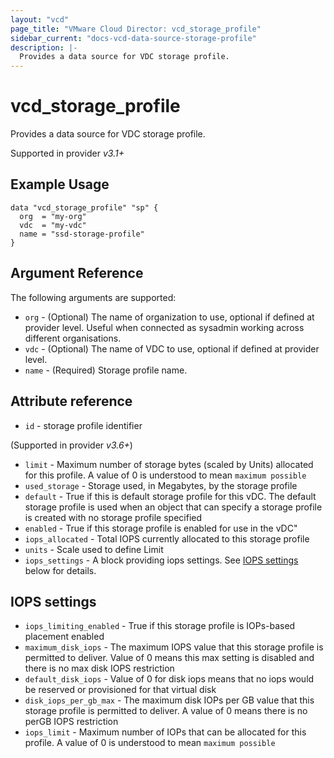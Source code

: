 ```yaml
---
layout: "vcd"
page_title: "VMware Cloud Director: vcd_storage_profile"
sidebar_current: "docs-vcd-data-source-storage-profile"
description: |-
  Provides a data source for VDC storage profile.
---
```


# vcd\_storage\_profile

Provides a data source for VDC storage profile.

Supported in provider *v3.1+*


## Example Usage

```hcl
data "vcd_storage_profile" "sp" {
  org  = "my-org"
  vdc  = "my-vdc"
  name = "ssd-storage-profile"
}
```

## Argument Reference

The following arguments are supported:

* `org` - (Optional) The name of organization to use, optional if defined at provider level. Useful when connected as sysadmin working across different organisations.
* `vdc` - (Optional) The name of VDC to use, optional if defined at provider level.
* `name` - (Required) Storage profile name.

## Attribute reference
* `id` - storage profile identifier

(Supported in provider *v3.6+*)

* `limit` - Maximum number of storage bytes (scaled by Units) allocated for this profile. A value of 0 is understood to mean `maximum possible`
* `used_storage` - Storage used, in Megabytes, by the storage profile
* `default` - True if this is default storage profile for this vDC. The default storage profile is used when an object that can specify a storage profile is created with no storage profile specified
* `enabled` - True if this storage profile is enabled for use in the vDC"
* `iops_allocated` - Total IOPS currently allocated to this storage profile
* `units` - Scale used to define Limit
* `iops_settings` - A block providing iops settings. See [IOPS settings](#iopsSettings) below for details.

<a id="iopsSettings"></a>
## IOPS settings

* `iops_limiting_enabled` - True if this storage profile is IOPs-based placement enabled
* `maximum_disk_iops` - The maximum IOPS value that this storage profile is permitted to deliver. Value of 0 means this max setting is disabled and there is no max disk IOPS restriction
* `default_disk_iops` - Value of 0 for disk iops means that no iops would be reserved or provisioned for that virtual disk
* `disk_iops_per_gb_max` - The maximum disk IOPs per GB value that this storage profile is permitted to deliver. A value of 0 means there is no perGB IOPS restriction
* `iops_limit` - Maximum number of IOPs that can be allocated for this profile. A value of 0 is understood to mean `maximum possible`